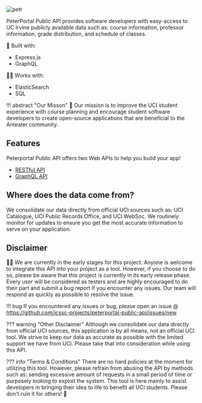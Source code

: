 ![petr](https://github.com/icssc-projects/peterportal-public-api/blob/master/public/images/peterportal-banner-logo.png?raw=true)

PeterPortal Public API provides software developers with easy-access to UC Irvine publicly available data such as: course information, professor information, grade distribution, and schedule of classes.

🔨 Built with:

* Express.js
* GraphQL

👯‍♂️ Works with:

* ElasticSearch
* SQL

!!! abstract "Our Misson"
    🎇 Our mission is to improve the UCI student experience with course planning and encourage student software developers to create open-source applications that are beneficial to the Anteater community.

## Features

Peterportal Public API offers two Web APIs to help you build your app!  

* [RESTful API](/docs/REST-API/start_here)  
* [GraphQL API](/docs/GraphQL-API/start_here)

## Where does the data come from?

We consolidate our data directly from official UCI sources such as: UCI Catalogue, UCI Public Records Office, and UCI WebSoc. We routinely monitor for updates to ensure you get the most accurate information to serve on your application.

## Disclaimer
👩‍💻 We are currently in the early stages for this project. Anyone is welcome to integrate this API into your project as a tool. However, if you choose to do so, please be aware that this project is currently in its early release phase. Every user will be considered as testers and are highly encouraged to do their part and submit a bug report if you encounter any issues. Our team will respond as quickly as possible to resolve the issue. 

!!! bug
    If you encountered any issues or bug, please open an issue @ <https://github.com/icssc-projects/peterportal-public-api/issues/new>


??? warning "Other Disclaimer"
    Although we consolidate our data directly from official UCI sources, this application is by all means, not an official UCI tool. We strive to keep our data as accurate as possible with the limited support we have from UCI. Please take that into consideration while using this API.

??? info "Terms & Conditions"
    There are no hard policies at the moment for utilizing this tool. However, please refrain from abusing the API by methods such as: sending excessive amount of requests in a small period of time or purposely looking to exploit the system. This tool is here mainly to assist developers in bringing their idea to life to benefit all UCI students. Please don't ruin it for others! 🙂
